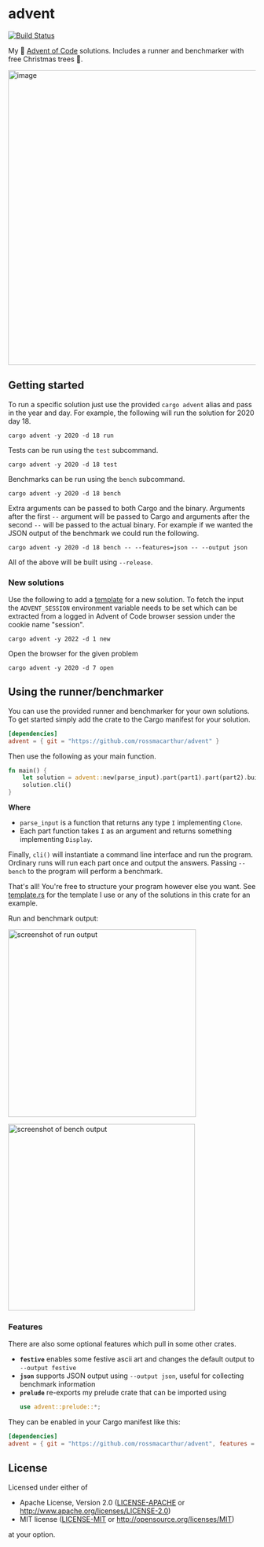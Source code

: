 # advent

[![Build Status](https://github.com/rossmacarthur/advent/actions/workflows/build.yaml/badge.svg)](https://github.com/rossmacarthur/advent/actions/workflows/build.yaml)

My 🎅 [Advent of Code](https://adventofcode.com) solutions. Includes a runner
and benchmarker with free Christmas trees 🎄.

<img width="600" alt="image" src="https://user-images.githubusercontent.com/17109887/206856121-6a5078e3-5ebf-4973-b530-3639b30a2efa.png">

## Getting started

To run a specific solution just use the provided `cargo advent` alias and pass
in the year and day. For example, the following will run the solution for 2020
day 18.

```
cargo advent -y 2020 -d 18 run
```

Tests can be run using the `test` subcommand.

```
cargo advent -y 2020 -d 18 test
```

Benchmarks can be run using the  `bench` subcommand.

```
cargo advent -y 2020 -d 18 bench
```

Extra arguments can be passed to both Cargo and the binary. Arguments after the
first `--` argument will be passed to Cargo and arguments after the second `--`
will be passed to the actual binary. For example if we wanted the JSON output of
the benchmark we could run the following.

```
cargo advent -y 2020 -d 18 bench -- --features=json -- --output json
```

All of the above will be built using `--release`.

### New solutions

Use the following to add a [template](./crates/cli/src/template.rs) for a new
solution. To fetch the input the `ADVENT_SESSION` environment variable needs to
be set which can be extracted from a logged in Advent of Code browser session
under the cookie name "session".

```
cargo advent -y 2022 -d 1 new
```

Open the browser for the given problem

```
cargo advent -y 2020 -d 7 open
```

## Using the runner/benchmarker

You can use the provided runner and benchmarker for your own solutions. To get
started simply add the crate to the Cargo manifest for your solution.

```toml
[dependencies]
advent = { git = "https://github.com/rossmacarthur/advent" }
```

Then use the following as your main function.

```rust
fn main() {
    let solution = advent::new(parse_input).part(part1).part(part2).build();
    solution.cli()
}
```

**Where**

- `parse_input` is a function that returns any type `I` implementing `Clone`.
- Each part function takes `I` as an argument and returns something implementing
  `Display`.

Finally, `cli()` will instantiate a command line interface and run the program.
Ordinary runs will run each part once and output the answers. Passing `--bench`
to the program will perform a benchmark.

That's all! You're free to structure your program however else you want. See
[template.rs](./crates/cli/src/template.rs) for the template I use or any of the
solutions in this crate for an example.

Run and benchmark output:

<img width="382" alt="screenshot of run output"
       src="https://user-images.githubusercontent.com/17109887/206855331-d5f2ee15-0245-40c8-a673-be4f89a225c4.png">

<img width="380" alt="screenshot of bench output"
       src="https://user-images.githubusercontent.com/17109887/206855396-26d868b1-a9e9-414d-b655-9b979e091b4e.png">


### Features

There are also some optional features which pull in some other crates.

- **`festive`** enables some festive ascii art and changes the default output to
  `--output festive`
- **`json`** supports JSON output using `--output json`, useful for collecting
  benchmark information
- **`prelude`** re-exports my prelude crate that can be imported using
  ```rust
  use advent::prelude::*;
  ```

They can be enabled in your Cargo manifest like this:

```toml
[dependencies]
advent = { git = "https://github.com/rossmacarthur/advent", features = ["festive", "json"] }
```

## License

Licensed under either of

- Apache License, Version 2.0 ([LICENSE-APACHE](LICENSE-APACHE) or
  http://www.apache.org/licenses/LICENSE-2.0)
- MIT license ([LICENSE-MIT](LICENSE-MIT) or http://opensource.org/licenses/MIT)

at your option.
